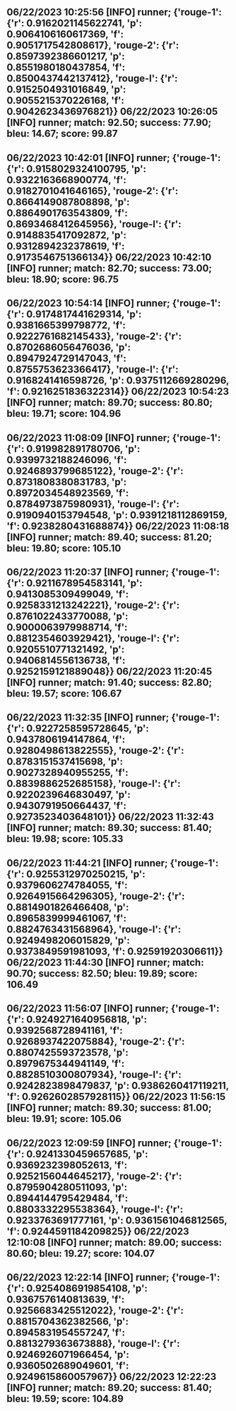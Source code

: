 06/22/2023 10:25:56  [INFO] runner; {'rouge-1': {'r': 0.9162021145622741, 'p': 0.9064106160617369, 'f': 0.9051717542808617}, 'rouge-2': {'r': 0.8597392386601217, 'p': 0.8551980180437854, 'f': 0.8500437442137412}, 'rouge-l': {'r': 0.9152504931016849, 'p': 0.9055215370226168, 'f': 0.9042623436976821}}
06/22/2023 10:26:05  [INFO] runner; match: 92.50; success: 77.90; bleu: 14.67; score: 99.87
--
06/22/2023 10:42:01  [INFO] runner; {'rouge-1': {'r': 0.9158029324100795, 'p': 0.9322163668900774, 'f': 0.9182701041646165}, 'rouge-2': {'r': 0.8664149087808898, 'p': 0.8864901763543809, 'f': 0.8693468412645956}, 'rouge-l': {'r': 0.9148835417092872, 'p': 0.9312894232378619, 'f': 0.9173546751366134}}
06/22/2023 10:42:10  [INFO] runner; match: 82.70; success: 73.00; bleu: 18.90; score: 96.75
--
06/22/2023 10:54:14  [INFO] runner; {'rouge-1': {'r': 0.9174817441629314, 'p': 0.9381665399798772, 'f': 0.9222761682145433}, 'rouge-2': {'r': 0.8702686056476036, 'p': 0.8947924729147043, 'f': 0.8755753623366417}, 'rouge-l': {'r': 0.9168241416598726, 'p': 0.9375112669280296, 'f': 0.9216251836322314}}
06/22/2023 10:54:23  [INFO] runner; match: 89.70; success: 80.80; bleu: 19.71; score: 104.96
--
06/22/2023 11:08:09  [INFO] runner; {'rouge-1': {'r': 0.919982891780706, 'p': 0.9399732188246096, 'f': 0.9246893799685122}, 'rouge-2': {'r': 0.8731808380831783, 'p': 0.8972034548923569, 'f': 0.8784973875980931}, 'rouge-l': {'r': 0.9190940153794548, 'p': 0.9391218112869159, 'f': 0.9238280431688874}}
06/22/2023 11:08:18  [INFO] runner; match: 89.40; success: 81.20; bleu: 19.80; score: 105.10
--
06/22/2023 11:20:37  [INFO] runner; {'rouge-1': {'r': 0.9211678954583141, 'p': 0.9413085309499049, 'f': 0.9258331213242221}, 'rouge-2': {'r': 0.8761022433770088, 'p': 0.9000063979988714, 'f': 0.8812354603929421}, 'rouge-l': {'r': 0.9205510771321492, 'p': 0.9406814556136738, 'f': 0.9252159121889048}}
06/22/2023 11:20:45  [INFO] runner; match: 91.40; success: 82.80; bleu: 19.57; score: 106.67
--
06/22/2023 11:32:35  [INFO] runner; {'rouge-1': {'r': 0.9227258595728645, 'p': 0.9437806194147864, 'f': 0.9280498613822555}, 'rouge-2': {'r': 0.8783151537415698, 'p': 0.9027328940955255, 'f': 0.8839886252685158}, 'rouge-l': {'r': 0.9220239646830497, 'p': 0.9430791950664437, 'f': 0.9273523403648101}}
06/22/2023 11:32:43  [INFO] runner; match: 89.30; success: 81.40; bleu: 19.98; score: 105.33
--
06/22/2023 11:44:21  [INFO] runner; {'rouge-1': {'r': 0.9255312970250215, 'p': 0.9379606274784055, 'f': 0.9264915664296305}, 'rouge-2': {'r': 0.8814901826466408, 'p': 0.8965839999461067, 'f': 0.8824763431568964}, 'rouge-l': {'r': 0.9249498206015829, 'p': 0.9373849591981093, 'f': 0.92591920306611}}
06/22/2023 11:44:30  [INFO] runner; match: 90.70; success: 82.50; bleu: 19.89; score: 106.49
--
06/22/2023 11:56:07  [INFO] runner; {'rouge-1': {'r': 0.9249271640956818, 'p': 0.9392568728941161, 'f': 0.9268937422075884}, 'rouge-2': {'r': 0.8807425593723578, 'p': 0.8979675344941149, 'f': 0.8828510300807934}, 'rouge-l': {'r': 0.9242823898479837, 'p': 0.9386260417119211, 'f': 0.9262602857928115}}
06/22/2023 11:56:15  [INFO] runner; match: 89.30; success: 81.00; bleu: 19.91; score: 105.06
--
06/22/2023 12:09:59  [INFO] runner; {'rouge-1': {'r': 0.9241330459657685, 'p': 0.9369232398052613, 'f': 0.9252156044645217}, 'rouge-2': {'r': 0.8795904280511093, 'p': 0.8944144795429484, 'f': 0.8803332295538364}, 'rouge-l': {'r': 0.9233763691777161, 'p': 0.9361561046812565, 'f': 0.9244591184209825}}
06/22/2023 12:10:08  [INFO] runner; match: 89.00; success: 80.60; bleu: 19.27; score: 104.07
--
06/22/2023 12:22:14  [INFO] runner; {'rouge-1': {'r': 0.9254086919854108, 'p': 0.9367576140813639, 'f': 0.9256683425512022}, 'rouge-2': {'r': 0.8815704362382566, 'p': 0.8945831954557247, 'f': 0.8813279363673888}, 'rouge-l': {'r': 0.9246926071966454, 'p': 0.9360502689049601, 'f': 0.9249615860057967}}
06/22/2023 12:22:23  [INFO] runner; match: 89.20; success: 81.40; bleu: 19.59; score: 104.89
--